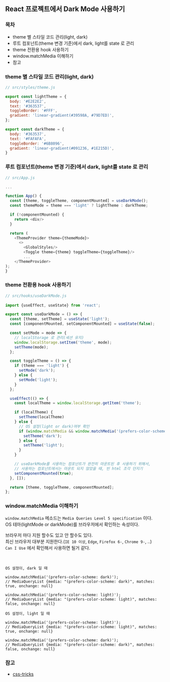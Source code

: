 ## React 프로젝트에서 Dark Mode 사용하기

### 목차

- theme 별 스타일 코드 관리(light, dark)
- 루트 컴포넌트(theme 변경 기준)에서 dark, light를 state 로 관리
- theme 전환용 hook 사용하기
- window.matchMedia 이해하기
- 참고


### theme 별 스타일 코드 관리(light, dark)

```js
// src/styles/theme.js

export const lightTheme = {
  body: '#E2E2E2',
  text: '#363537',
  toggleBorder: '#FFF',
  gradient: 'linear-gradient(#39598A, #79D7ED)',
};

export const darkTheme = {
  body: '#363537',
  text: '#FAFAFA',
  toggleBorder: '#6B8096',
  gradient: 'linear-gradient(#091236, #1E215D)',
} 
```

### 루트 컴포넌트(theme 변경 기준)에서 dark, light를 state 로 관리

```js
// src/App.js

...

function App() {
  const [theme, toggleTheme, componentMounted] = useDarkMode();
  const themeMode = theme === 'light' ? lightTheme : darkTheme;

  if (!componentMounted) {
    return <div/>
  }

  return (
    <ThemeProvider theme={themeMode}>
      <>
        <GlobalStyles/>
        <Toggle theme={theme} toggleTheme={toggleTheme}/>
        ...
    </ThemeProvider>
);
}
```

### theme 전환용 hook 사용하기

```js
// src/hooks/useDarkMode.js
   
import {useEffect, useState} from 'react';

export const useDarkMode = () => {
  const [theme, setTheme] = useState('light');
  const [componentMounted, setComponentMounted] = useState(false);

  const setMode = mode => {
    // localStorage 로 관리(세션 유지)
    window.localStorage.setItem('theme', mode);
    setTheme(mode);
  };

  const toggleTheme = () => {
    if (theme === 'light') {
      setMode('dark');
    } else {
      setMode('light');
    }
  };

  useEffect(() => {
    const localTheme = window.localStorage.getItem('theme');

    if (localTheme) {
      setTheme(localTheme)
    } else {
      // OS 설정(light or dark)여부 확인
      if (window.matchMedia && window.matchMedia('(prefers-color-scheme: dark)').matches) {
        setTheme('dark');
      } else {
        setTheme('light');
      }
    }

    // useDarkMode를 사용하는 컴포넌트가 완전히 마운트된 후 사용하기 위해서,
    // 사용하는 컴포넌트에서는 마운트 되지 않았을 때, 빈 html 조각 던지기
    setComponentMounted(true);
  }, []);

  return [theme, toggleTheme, componentMounted];
};
  ```

### window.matchMedia 이해하기

`window.matchMedia` 메소드는 `Media Queries Level 5 specification` 이다.  
OS 테마(lightMode or darkMode)를 브라우저에서 확인하는 속성이다.

브라우저 마다 지원 할수도 있고 안 할수도 있다.  
최신 브라우저 대부분 지원한다.(`IE 10 이상`, `Edge`, `Firefox 6-`, `Chrome 9-`, ..)  
`Can I Use` 에서 확인해서 사용하면 될거 같다.   

<br />

`OS 설정이, dark 일 때`
```
window.matchMedia('(prefers-color-scheme: dark)');
// MediaQueryList {media: "(prefers-color-scheme: dark)", matches: true, onchange: null}

window.matchMedia('(prefers-color-scheme: light)');
// MediaQueryList {media: "(prefers-color-scheme: light)", matches: false, onchange: null}
```


`OS 설정이, light 일 때`
```
window.matchMedia('(prefers-color-scheme: light)');
// MediaQueryList {media: "(prefers-color-scheme: light)", matches: true, onchange: null}

window.matchMedia('(prefers-color-scheme: dark)');
// MediaQueryList {media: "(prefers-color-scheme: dark)", matches: false, onchange: null}
```

### 참고

- [css-tricks](https://css-tricks.com/a-dark-mode-toggle-with-react-and-themeprovider/)
